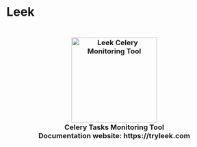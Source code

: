 # Leek

<h3 align="center">
    <br>
    <a href="#"><img src="https://raw.githubusercontent.com/kodless/leek/master/doc/static/img/logo.png" alt="Leek Celery Monitoring Tool" height="200" width="200"></a>
    <br>
    <span>Celery Tasks Monitoring Tool</span>
    <br>
    <span>Documentation website: https://tryleek.com</span>
</h3>
